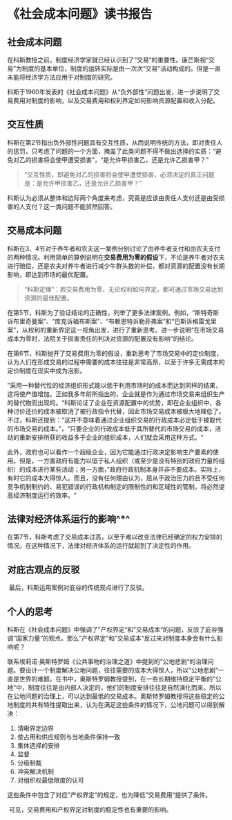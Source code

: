 # 《社会成本问题》读书报告

## 社会成本问题

​		在科斯教授之前，制度经济学家就已经认识到了“交易”的重要性。康芒斯视“交易”为制度的基本单位，制度的运转实际是由一次次“交易”活动构成的。但是一直未能将经济学方法应用于对制度的研究。

​		科斯于1960年发表的《社会成本问题》从“负外部性”问题出发，进一步说明了交易费用对制度的影响，以及交易费用和权利界定如何影响资源配置和收入分配。

## 交互性质

​		科斯在第2节指出负外部性问题具有交互性质，从而说明传统的方法，即对责任人的惩罚，只考虑了问题的一个方面，掩盖了此类问题不得不做出选择的实质：“避免对乙的损害将会使甲遭受损害”，“是允许甲损害乙，还是允许乙损害甲？”

> ​		“交互性质，即避免对乙的损害将会使甲遭受损害，必须决定的真正问题是：是允许甲损害乙，还是允许乙损害甲？”

​		科斯认为必须从整体和边际两个角度来考虑，究竟是应该由责任人支付还是由受损害的人支付？这一类问题不能贸然回答。

## 交易成本问题

​		科斯在3、4节对于养牛者和农夫这一案例分别讨论了由养牛者支付和由农夫支付的两种情况。利用简单的算例说明在**交易费用为零的假设**下，不论是养牛者对农夫进行赔偿，还是农夫对养牛者进行减少牛群头数的补偿，都对资源的配置没有长期影响，即达到市场的最优配置。

> “科斯定理”：若交易费用为零，无论权利如何界定，都可通过市场交易达到资源的最佳配置。

​		在第5节，科斯为了验证结论的正确性，列举了更多法律案例。例如，“斯特奇斯诉布里奇曼案”、“库克诉福布斯案”、“布赖恩特诉勒菲弗案”和“巴斯诉格雷戈里案”，从权利的重新界定这一视角出发，进行了重新思考。进一步说明“在市场交易成本为零时，法院关于损害责任的判决对资源的配置没有影响”的结论。

​		在第6节，科斯抛开了交易费用为零的假设，重新思考了市场交易中的定价制度，认为人们在形成交易的过程中需要的成本往往是非常高昂，以至于许多无需成本的定价制度在现实中成为泡影。

​		”采用一种替代性的经济组织形式能以低于利用市场时的成本而达到同样的结果，这将使产值增加。正如我多年前所指出的，企业就是作为通过市场交易来组织生产的替代物而出现的。“科斯论证了企业在资源配置中的优势，即在企业组织中，各种讨价还价的成本被取消了被行政指令代替，因此市场交易成本被极大地降低了。不过，科斯还提到：”这并不意味着通过企业组织交易的行政成本必定低于被取代的市场交易的成本。”，“只要企业的行政成本低于其所替代的市场交易的成本，活动的重新安排所获的收益多于企业的组织成本，人们就会采用这种方式。“

​		此外，政府也可以看作一个超级企业，因为它能通过行政决定影响生产要素的使用。但是，一方面政府有能力以低于私人组织（或至少是没有特别的政府力量的组织）的成本进行某些活动；另一方面，”政府行政机制本身并非不要成本。实际上，有时它的成本大得惊人。而且，没有任何理由认为，屈从于政治压力的且不受任何竞争机制制约的、易犯错误的行政机构制定的限制性的和区域性的管制，将必然提高经济制度运行的效率。“

## 法律对经济体系运行的影响^*^

​		在第7节，科斯考虑了交易成本过高，以至于难以改变法律已经确定的权力安排的情况。在这种情况下，法律对经济体系的运行就起到了决定性的作用。

## 对庇古观点的反驳

​		最后，科斯运用案例对庇谷的传统观点进行了反驳。

## 个人的思考

​		科斯在《社会成本问题》中强调了”产权界定“和”交易成本“的问题，反驳了庇谷强调”国家力量“的观点。那么”产权界定“和”交易成本“反过来对制度本身会有什么影响呢？

​		联系埃莉诺·奥斯特罗姆《公共事物的治理之道》中提到的”公地悲剧“的治理问题。要设计一个制度解决公地问题，往往需要的成本大得惊人，所以”公地悲剧“一直是世界的难题。在书中，奥斯特罗姆教授提到，在一些长期维持稳定平衡的”公地“中，制度往往是由内部人决定的，他们的制度安排往往是自然演化而来。所以在公地问题的治理上，可以达到最低的交易成本。奥斯特罗姆教授将这些稳定的公地制度的共有特性提取出来，认为在满足这些条件的情况下，公地问题可以得到解决：

1. 清晰界定边界
2. 使占用和供应规则与当地条件保持一致
3. 集体选择的安排
4. 监督
5. 分级制裁
6. 冲突解决机制
7. 对组织权最低限度的认可	

​		这些条件中包含了对应”产权界定“的规定，也为降低”交易费用“提供了条件。

​		可见，交易费用和产权界定对制度的稳定性也有重要的影响。

